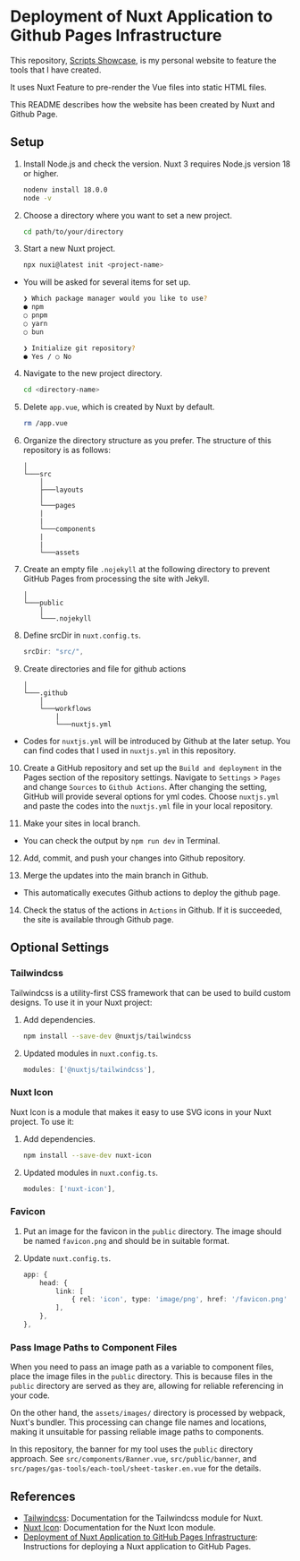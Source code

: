 # Deployment of Nuxt Application to Github Pages Infrastructure
This repository, [Scripts Showcase](https://tsato21.github.io/), is my personal website to feature the tools that I have created.

It uses Nuxt Feature to pre-render the Vue files into static HTML files.

This README describes how the website has been created by Nuxt and Github Page.

## Setup
1. Install Node.js and check the version. Nuxt 3 requires Node.js version 18 or higher.

    ```bash
    nodenv install 18.0.0
    node -v
    ```

2. Choose a directory where you want to set a new project.

    ```bash
    cd path/to/your/directory
    ```

3. Start a new Nuxt project.

    ```bash
    npx nuxi@latest init <project-name>
    ```

- You will be asked for several items for set up.

    ```bash
    ❯ Which package manager would you like to use?
    ● npm
    ○ pnpm
    ○ yarn
    ○ bun
    ```

    ```bash
    ❯ Initialize git repository?
    ● Yes / ○ No
    ```

4. Navigate to the new project directory.

    ```bash
    cd <directory-name>
    ```

5. Delete `app.vue`, which is created by Nuxt by default.

    ```bash
    rm /app.vue
    ```

6. Organize the directory structure as you prefer. The structure of this repository is as follows:

    ```
    │
    └───src
        │
        ├───layouts
        │
        └───pages
        |
        |
        └───components
        |
        |
        └───assets
    ```

7. Create an empty file `.nojekyll` at the following directory to prevent GitHub Pages from processing the site with Jekyll.

    ```
    │
    └───public
        │
        └───.nojekyll
    ```

8. Define srcDir in `nuxt.config.ts`.

    ```ts
    srcDir: "src/",
    ```

9. Create directories and file for github actions

    ```
    │
    └───.github
        │
        └───workflows
            |
            └───nuxtjs.yml
    ```

- Codes for `nuxtjs.yml` will be introduced by Github at the later setup. You can find codes that I used in `nuxtjs.yml` in this repository.

10. Create a GitHub repository and set up the `Build and deployment` in the Pages section of the repository settings. Navigate to `Settings` > `Pages` and change `Sources` to `Github Actions`. After changing the setting, GitHub will provide several options for yml codes. Choose `nuxtjs.yml` and paste the codes into the `nuxtjs.yml` file in your local repository.

11. Make your sites in local branch.

- You can check the output by `npm run dev` in Terminal.

12. Add, commit, and push your changes into Github repository.

13. Merge the updates into the main branch in Github.

- This automatically executes Github actions to deploy the github page.

14. Check the status of the actions in `Actions` in Github. If it is succeeded, the site is available through Github page.

## Optional Settings

### Tailwindcss
Tailwindcss is a utility-first CSS framework that can be used to build custom designs. To use it in your Nuxt project:

1. Add dependencies.

    ```bash
    npm install --save-dev @nuxtjs/tailwindcss
    ```

2. Updated modules in `nuxt.config.ts`.

    ```ts
    modules: ['@nuxtjs/tailwindcss'],
    ```

### Nuxt Icon

Nuxt Icon is a module that makes it easy to use SVG icons in your Nuxt project. To use it:

1. Add dependencies.

    ```bash
    npm install --save-dev nuxt-icon
    ```

2. Updated modules in `nuxt.config.ts`.

    ```ts
    modules: ['nuxt-icon'],
    ```

### Favicon

1. Put an image for the favicon in the `public` directory. The image should be named `favicon.png` and should be in suitable format.

2. Update `nuxt.config.ts`.

    ```ts
    app: {
        head: {
            link: [
                { rel: 'icon', type: 'image/png', href: '/favicon.png' },
            ],
        },
    },
    ```

### Pass Image Paths to Component Files

When you need to pass an image path as a variable to component files, place the image files in the `public` directory. This is because files in the `public` directory are served as they are, allowing for reliable referencing in your code.

On the other hand, the `assets/images/` directory is processed by webpack, Nuxt's bundler. This processing can change file names and locations, making it unsuitable for passing reliable image paths to components.

In this repository, the banner for my tool uses the `public` directory approach. See `src/components/Banner.vue`, `src/public/banner`, and `src/pages/gas-tools/each-tool/sheet-tasker.en.vue` for the details.

## References

- [Tailwindcss](https://tailwindcss.nuxtjs.org/): Documentation for the Tailwindcss module for Nuxt.
- [Nuxt Icon](https://nuxt.com/modules/icon): Documentation for the Nuxt Icon module.
- [Deployment of Nuxt Application to GitHub Pages Infrastructure](https://nuxt.com/deploy/github-pages): Instructions for deploying a Nuxt application to GitHub Pages.